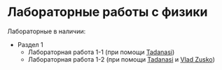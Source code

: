# Лабораторные работы с физики
Лабораторные в наличии:
- Раздел 1
  - Лабораторная работа 1-1 (при помощи [Tadanasi](https://github.com/OurPain))
  - Лабораторная работа 1-2 (при помощи [Tadanasi](https://github.com/OurPain) и [Vlad Zusko](https://github.com/Ev1ch))
